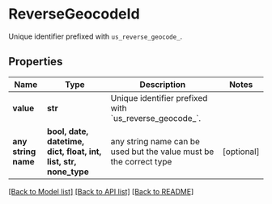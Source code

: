 # ReverseGeocodeId

Unique identifier prefixed with `us_reverse_geocode_`.

## Properties
Name | Type | Description | Notes
------------ | ------------- | ------------- | -------------
**value** | **str** | Unique identifier prefixed with &#x60;us_reverse_geocode_&#x60;. | 
**any string name** | **bool, date, datetime, dict, float, int, list, str, none_type** | any string name can be used but the value must be the correct type | [optional]

[[Back to Model list]](../README.md#documentation-for-models) [[Back to API list]](../README.md#documentation-for-api-endpoints) [[Back to README]](../README.md)


